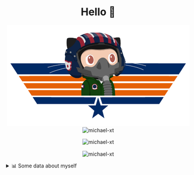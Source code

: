 <h1 align="center">Hello 👋</h1>


<p align="center"><img src="https://raw.githubusercontent.com/Michael-xT/Michael-xT/main/.github/topguntocat.png" width=500>
 <br>
<img src="https://komarev.com/ghpvc/?username=michael-xt&style=for-the-badge" alt="michael-xt" /> 
</p>

<p align="center"><img align="center" src="https://github-readme-stats.vercel.app/api/top-langs/?username=michael-xt&layout=compact&theme=dark&show_icons=true" alt="michael-xt" /></p>
<p align="center"><img align="center" src="https://github-readme-stats.vercel.app/api?username=michael-xt&show_icons=true&theme=dark&show_icons=true" alt="michael-xt" /></p>

<details align="left"><summary>📊 Some data about myself</summary>
<p>

<!--START_SECTION:waka-->
![Code Time](http://img.shields.io/badge/Code%20Time-1%2C912%20hrs%2044%20mins-blue)

**🐱 My GitHub Data** 

> 📦 4.1 MB Used in GitHub's Storage 
 > 
> 🏆 13 Contributions in the Year 2024
 > 
> 🚫 Not Opted to Hire
 > 
> 📜 12 Public Repositories 
 > 
> 🔑 31 Private Repositories 
 > 
📅 **I'm Most Productive on Thursday** 

```text
Monday                   136 commits         ████░░░░░░░░░░░░░░░░░░░░░   16.11 % 
Tuesday                  127 commits         ████░░░░░░░░░░░░░░░░░░░░░   15.05 % 
Wednesday                115 commits         ███░░░░░░░░░░░░░░░░░░░░░░   13.63 % 
Thursday                 185 commits         █████░░░░░░░░░░░░░░░░░░░░   21.92 % 
Friday                   75 commits          ██░░░░░░░░░░░░░░░░░░░░░░░   08.89 % 
Saturday                 107 commits         ███░░░░░░░░░░░░░░░░░░░░░░   12.68 % 
Sunday                   99 commits          ███░░░░░░░░░░░░░░░░░░░░░░   11.73 % 
```


📊 **This Week I Spent My Time On** 

```text
🕑︎ Time Zone: Europe/Bucharest

🔥 Editors: 
VS Code                  25 hrs 23 mins      █████████████████████████   100.00 % 

💻 Operating System: 
Mac                      22 hrs 32 mins      ██████████████████████░░░   88.80 % 
Windows                  2 hrs 50 mins       ███░░░░░░░░░░░░░░░░░░░░░░   11.20 % 
```

**Timeline**

![Lines of Code chart](https://raw.githubusercontent.com/Michael-xT/Michael-xT/main/assets/bar_graph.png)


 Last Updated on 01/06/2024 00:49:07 UTC
<!--END_SECTION:waka-->
</p>
